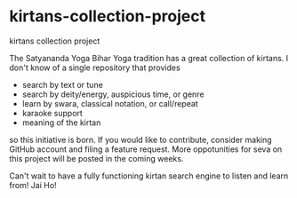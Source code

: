 # kirtans-collection-project
kirtans collection project

The Satyananda Yoga Bihar Yoga tradition has a great collection of kirtans. I don't know of a single repository that provides
- search by text or tune
- search by deity/energy, auspicious time, or genre
- learn by swara, classical notation, or call/repeat
- karaoke support
- meaning of the kirtan

so this initiative is born. If you would like to contribute, consider making GitHub account and filing a feature request. More oppotunities for seva on this project will be posted in the coming weeks. 

Can't wait to have a fully functioning kirtan search engine to listen and learn from!
Jai Ho!

